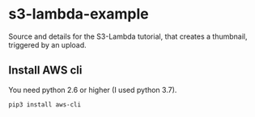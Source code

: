 # s3-lambda-example

Source and details for the S3-Lambda tutorial, that creates a thumbnail, triggered by an upload.

## Install AWS cli

You need python 2.6 or higher (I used python 3.7).

```shell
pip3 install aws-cli
```
